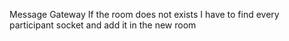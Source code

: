 Message Gateway
If the room does not exists I have to find every participant socket and add it in the new room
